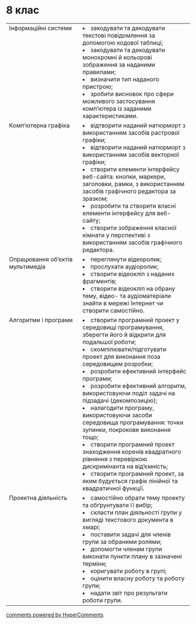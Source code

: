 <div id="hypercomments_widget" class="js-hypercomments-widget invisible"></div>

# 8 клас

<table>
  <tr>
    <td width="40%" style="vertical-align:top !important;">Інформаційні системи</td>
    <td width="60%" style="vertical-align:top !important;">
<li>закодувати та декодувати текстові повідомлення за допомогою кодової таблиці;</li>
<li>закодувати та декодувати монохромні й кольорові зображення за наданими правилами;</li>
<li>визначити тип наданого пристрою;</li>
<li>зробити висновок про сфери можливого застосування комп’ютера із заданими характеристиками.</li>
  </td>
</tr>
  <tr>
    <td width="40%" style="vertical-align:top !important;">Комп’ютерна графіка</td>
    <td width="60%" style="vertical-align:top !important;">
<li>відтворити наданий натюрморт з використанням засобів растрової графіки;</li>
<li>відтворити наданий натюрморт з використанням  засобів векторної графіки;</li>
<li>створити елементи інтерфейсу веб-сайта: кнопки, маркери, заголовки, рамки, з використанням засобів графічного редактора за зразком;</li>
<li>розробити та створити власні елементи інтерфейсу для веб-сайту;</li>
<li>створити зображення класної кімнати у перспективі з використанням засобів графічного редактора.</li>
  </td>
</tr>
  <tr>
    <td width="40%" style="vertical-align:top !important;">Опрацювання об’єктів мультимедіа</td>
    <td width="60%" style="vertical-align:top !important;">
<li>переглянути відеоролик;</li>
<li>прослухати аудіоролик;</li>
<li>створити відеокліп з наданих фрагментів;</li>
<li>створити відеокліп на обрану тему, відео- та аудіоматеріали знайти в мережі Інтернет чи створити самостійно.</li>
  </td>
</tr>
  <tr>
    <td width="40%" style="vertical-align:top !important;">Алгоритми і програми</td>
    <td width="60%" style="vertical-align:top !important;">
<li>створити програмний проект у середовищі програмування, зберегти його й відкрити для подальшої роботи;</li>
<li>скомпілювати/підготувати проект для виконання поза середовищем розробки;</li>
<li>розробити ефективний інтерфейс програми;</li>
<li>розробити ефективний алгоритм, використовуючи поділ задачі на підзадачі (декомпозицію);</li>
<li>налагодити програму, використовуючи засоби середовища програмування: точки зупинки, покрокове виконання тощо;</li>
<li>створити програмний проект знаходження коренів квадратного рівняння з перевіркою дискримінанта на від’ємність;</li>
<li>створити програмний проект, за яким будується графік лінійної та квадратичної функції.</li>
  </td>
</tr>
  <tr>
    <td width="40%" style="vertical-align:top !important;">Проектна діяльність</td>
    <td width="60%" style="vertical-align:top !important;">
<li>самостійно обрати тему проекту та обґрунтувати її вибір;</li>
<li>скласти план діяльності групи у вигляді текстового документа в хмарі;</li>
<li>поставити задачі для членів групи за обраними ролями;</li>
<li>допомогти членам групи виконати пункти плану в зазначені терміни;</li>
<li>коригувати роботу в групі;</li>
<li>оцінити власну роботу та роботу групи;</li>
<li>надати звіт про результати роботи групи.</li>
  </td>
</tr>
</table>

<div class="js-hypercomments-container">
<a href="http://hypercomments.com" class="hc-link" title="comments widget">comments powered by HyperComments</a>
</div>